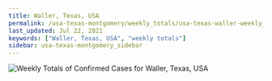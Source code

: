 ```yaml
---
title: Waller, Texas, USA
permalink: /usa-texas-montgomery/weekly_totals/usa-texas-waller-weekly_totals.html
last_updated: Jul 22, 2021
keywords: ["Waller, Texas, USA", "weekly totals"]
sidebar: usa-texas-montgomery_sidebar
---
```


![Weekly Totals of Confirmed Cases for Waller, Texas, USA](/covid_tracker/images/graphs/usa-texas-waller-weekly_totals_graph.png)
